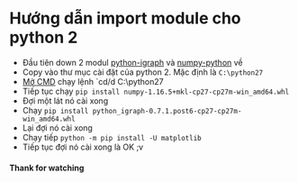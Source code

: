 # Hướng dẫn import module cho python 2

- Đầu tiên down 2 modul [python-igraph](https://github.com/KingNNT/Social-Network/blob/master/Install-Module/python_igraph-0.7.1.post6-cp27-cp27m-win_amd64.whl) và [numpy-python](https://github.com/KingNNT/Social-Network/blob/master/Install-Module/numpy-1.16.5+mkl-cp27-cp27m-win_amd64.whl) về
- Copy vào thư mục cài đặt của python 2. Mặc định là `C:\python27`
- [Mở CMD](https://quantrimang.com/thu-thuat-khoi-chay-command-prompt-nhanh-chong-tren-windows-10-118680) chạy lệnh `cd/d C:\python27
- Tiếp tục chạy `pip install numpy-1.16.5+mkl-cp27-cp27m-win_amd64.whl`
- Đợi một lát nó cài xong
- Chạy `pip install python_igraph-0.7.1.post6-cp27-cp27m-win_amd64.whl`
- Lại đợi nó cài xong
- Chạy tiếp `python -m pip install -U matplotlib`
- Tiếp tục đợi nó cài xong là OK ;v
 #### Thank for watching